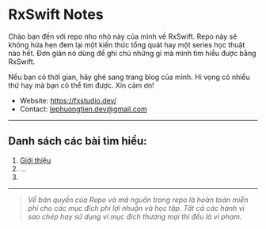 # RxSwift Notes
Chào bạn đến với repo nho nhỏ này của mình về RxSwift. Repo này sẽ không hứa hẹn đem lại một kiến thức tổng quát hay một series học thuật nào hết. Đơn giản nó dùng để ghi chú những gì mà mình tìm hiểu được bằng RxSwift.

Nếu bạn có thời gian, hãy ghé sang trang blog của mình. Hi vọng có nhiều thứ hay mà bạn có thể tìm được. Xin cảm ơn!

* Website: https://fxstudio.dev/
* Contact: lephuongtien.dev@gmail.com

---
## Danh sách các bài tìm hiểu:

1. [Giới thiệu](./_Docs/01_GioiThieu.md)
2. ...
3. 

---

> *Về bản quyền của Repo và mã nguồn trong repo là hoàn toàn miễn phí cho các mục đích phi lợi nhuận và học tập. Tất cả các hành vi sao chép hay sử dụng vì mục đích thương mại thì đều là vi phạm.*
